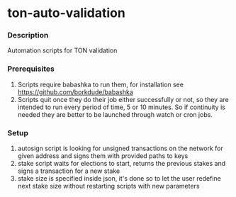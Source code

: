 # ton-auto-validation

### Description
Automation scripts for TON validation

### Prerequisites
1. Scripts require babashka to run them, for installation see https://github.com/borkdude/babashka
2. Scripts quit once they do their job either successfully or not, so they are intended to run every period of time, 5 or 10 minutes. So if continuity is needed they are better to be launched through watch or cron jobs.

### Setup
1. autosign script is looking for unsigned transactions on the network for given address and signs them with provided paths to keys
2. stake script waits for elections to start, returns the previous stakes and signs a transaction for a new stake
3. stake size is specified inside json, it's done so to let the user redefine next stake size without restarting scripts with new parameters


